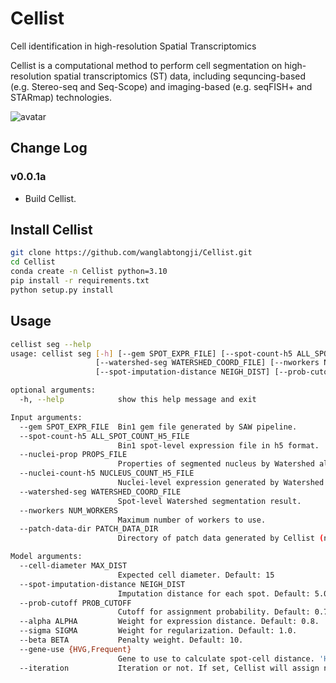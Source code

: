 # Cellist
Cell identification in high-resolution Spatial Transcriptomics

Cellist is a computational method to perform cell segmentation on high-resolution spatial transcriptomics (ST) data, including sequncing-based (e.g. Stereo-seq and Seq-Scope) and imaging-based (e.g. seqFISH+ and STARmap) technologies.

![avatar](docs/_static/img/Workflow.png)

## Change Log
### v0.0.1a
* Build Cellist.

## Install Cellist
```bash
git clone https://github.com/wanglabtongji/Cellist.git
cd Cellist
conda create -n Cellist python=3.10
pip install -r requirements.txt
python setup.py install
```

## Usage
```bash
cellist seg --help
usage: cellist seg [-h] [--gem SPOT_EXPR_FILE] [--spot-count-h5 ALL_SPOT_COUNT_H5_FILE] [--nuclei-prop PROPS_FILE] [--nuclei-count-h5 NUCLEUS_COUNT_H5_FILE]
                   [--watershed-seg WATERSHED_COORD_FILE] [--nworkers NUM_WORKERS] [--patch-data-dir PATCH_DATA_DIR] [--cell-diameter MAX_DIST]
                   [--spot-imputation-distance NEIGH_DIST] [--prob-cutoff PROB_CUTOFF] [--alpha ALPHA] [--sigma SIGMA] [--beta BETA] [--gene-use {HVG,Frequent}] [--iteration]

optional arguments:
  -h, --help            show this help message and exit

Input arguments:
  --gem SPOT_EXPR_FILE  Bin1 gem file generated by SAW pipeline.
  --spot-count-h5 ALL_SPOT_COUNT_H5_FILE
                        Bin1 spot-level expression file in h5 format.
  --nuclei-prop PROPS_FILE
                        Properties of segmented nucleus by Watershed algorithm.
  --nuclei-count-h5 NUCLEUS_COUNT_H5_FILE
                        Nuclei-level expression generated by Watershed segmentation with h5 format.
  --watershed-seg WATERSHED_COORD_FILE
                        Spot-level Watershed segmentation result.
  --nworkers NUM_WORKERS
                        Maximum number of workers to use.
  --patch-data-dir PATCH_DATA_DIR
                        Directory of patch data generated by Cellist (not used in the first run of Cellist).

Model arguments:
  --cell-diameter MAX_DIST
                        Expected cell diameter. Default: 15
  --spot-imputation-distance NEIGH_DIST
                        Imputation distance for each spot. Default: 5.0.
  --prob-cutoff PROB_CUTOFF
                        Cutoff for assignment probability. Default: 0.7.
  --alpha ALPHA         Weight for expression distance. Default: 0.8.
  --sigma SIGMA         Weight for regularization. Default: 1.0.
  --beta BETA           Penalty weight. Default: 10.
  --gene-use {HVG,Frequent}
                        Gene to use to calculate spot-cell distance. 'HVG' means highly variable genes, and 'Frequent' means top frequent genes. Default: HVG.
  --iteration           Iteration or not. If set, Cellist will assign non-nuclei spots iteratively with cell expression and centroid updated.
```